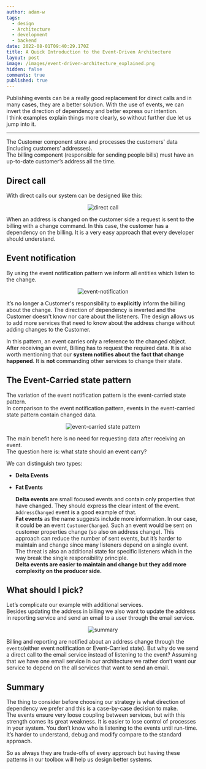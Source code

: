 ```yaml
---
author: adam-w
tags:
  - design
  - Architecture
  - development
  - backend
date: 2022-08-01T09:40:29.170Z
title: A Quick Introduction to the Event-Driven Architecture
layout: post
image: /images/event-driven-architecture_explained.png
hidden: false
comments: true
published: true
---
```

Publishing events can be a really good replacement for direct calls and in many cases, they are a better solution. With the use of events, we can invert the direction of dependency and better express our intention.\
I think examples explain things more clearly, so without further due let us jump into it.

- - -

The Customer component store and processes the customers' data (including customers’ addresses).\
The billing component (responsible for sending people bills) must have an up-to-date customer’s address all the time.

## Direct call

With direct calls our system can be designed like this:

<center>

![direct call](https://cdn-images-1.medium.com/max/1600/1*2HYzwsw97YIVTH6i-43gHQ.png)

</center>

When an address is changed on the customer side a request is sent to the billing with a change command. In this case, the customer has a dependency on the billing. It is a very easy approach that every developer should understand.

## Event notification 

By using the event notification pattern we inform all entities which listen to the change.

<center>

![event-notification](https://cdn-images-1.medium.com/max/1600/1*5oQn9dpZtd2rfQr0CCIarw.png)

</center>

It’s no longer a Customer's responsibility to **explicitly** inform the billing about the change. The direction of dependency is inverted and the Customer doesn't know nor care about the listeners. The design allows us to add more services that need to know about the address change without adding changes to the Customer.

In this pattern, an event carries only a reference to the changed object. After receiving an event, Billing has to request the required data. It is also worth mentioning that our **system notifies about the fact that change happened**. It is **not** commanding other services to change their state.

## The Event-Carried state pattern

The variation of the event notification pattern is the event-carried state pattern.\
In comparison to the event notification pattern, events in the event-carried state pattern contain changed data.

<center>

![event-carried state pattern](https://cdn-images-1.medium.com/max/1600/1*xHcllOYbVBwr18BNOnuKQg.png)

</center>

The main benefit here is no need for requesting data after receiving an event.\
The question here is: what state should an event carry? 

We can distinguish two types:

* **Delta Events**
* **Fat Events**

  **Delta events** are small focused events and contain only properties that have changed. They should express the clear intent of the event. `AddressChanged` event is a good example of that.\
  **Fat events** as the name suggests include more information. In our case, it could be an event `CustomerChanged`. Such an event would be sent on customer properties change (so also on address change). This approach can reduce the number of sent events, but it’s harder to maintain and change since many listeners depend on a single event. The threat is also an additional state for specific listeners which in the way break the single responsibility principle. \
  **Delta events are easier to maintain and change but they add more complexity on the producer side.**

## What should I pick?

Let’s complicate our example with additional services.\
Besides updating the address in billing we also want to update the address in reporting service and send an email to a user through the email service.

<center>

![summary](https://cdn-images-1.medium.com/max/1600/1*TjPTzSUkOrJjiHolyrQE0g.png)

</center>

Billing and reporting are notified about an address change through the `events`(either event notification or Event-Carried state). But why do we send a direct call to the email service instead of listening to the event? Assuming that we have one email service in our architecture we rather don’t want our service to depend on the all services that want to send an email.

## Summary

The thing to consider before choosing our strategy is what direction of dependency we prefer and this is a case-by-case decision to make. \
The events ensure very loose coupling between services, but with this strength comes its great weakness. It is easier to lose control of processes in your system. You don’t know who is listening to the events until run-time. It’s harder to understand, debug and modify compare to the standard approach.

So as always they are trade-offs of every approach but having these patterns in our toolbox will help us design better systems.
